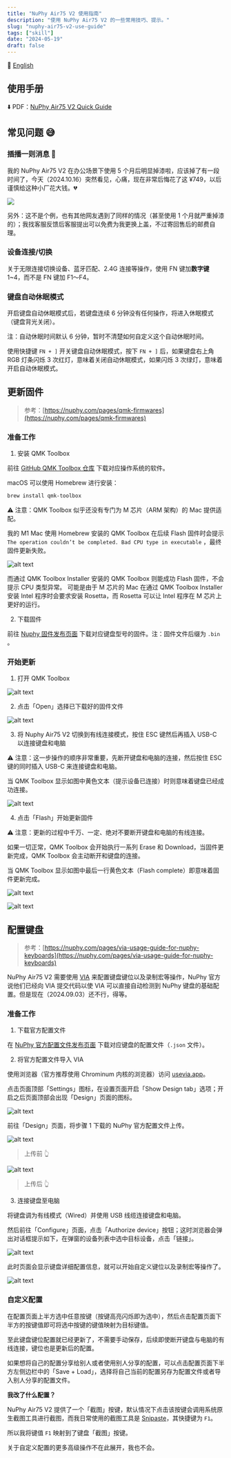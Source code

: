 ```yaml
---
title: "NuPhy Air75 V2 使用指南"
description: "使用 NuPhy Air75 V2 的一些常用技巧、提示。"
slug: "nuphy-air75-v2-use-guide"
tags: ["skill"]
date: "2024-05-19"
draft: false
---
```


🔄 [English](/p/nuphy-air75-v2-use-guide-en/)

## 使用手册

⬇️ PDF：[NuPhy Air75 V2 Quick Guide](https://cdn.shopify.com/s/files/1/0268/7297/1373/files/NuPhy_Air75_V2_Quick_Guide.pdf?v=1696498123)

## 常见问题 😅

### 插播一则消息 🚫

我的 NuPhy Air75 V2 在办公场景下使用 5 个月后明显掉漆啦，应该掉了有一段时间了，今天（2024.10.16）突然看见，心痛，现在非常后悔花了这 ¥749，以后谨慎给这种小厂花大钱。💔

![](./image-12.png)

另外：这不是个例，也有其他网友遇到了同样的情况（甚至使用 1 个月就严重掉漆的）；我找客服反馈后客服提出可以免费为我更换上盖，不过寄回售后的邮费自理。

### 设备连接/切换

关于无限连接切换设备、蓝牙匹配、2.4G 连接等操作，使用 FN 键加**数字键** 1~4，而不是 FN 键加 F1～F4。

### 键盘自动休眠模式

开启键盘自动休眠模式后，若键盘连续 6 分钟没有任何操作，将进入休眠模式（键盘背光关闭）。

注：自动休眠时间默认 6 分钟，暂时不清楚如何自定义这个自动休眠时间。

使用快捷键 `FN + ]` 开关键盘自动休眠模式，按下 `FN + ]` 后，如果键盘右上角 RGB 灯条闪烁 3 次红灯，意味着关闭自动休眠模式，如果闪烁 3 次绿灯，意味着开启自动休眠模式。

## 更新固件

> 参考：[https://nuphy.com/pages/qmk-firmwares](https://nuphy.com/pages/qmk-firmwares)

### 准备工作

1. 安装 QMK Toolbox

前往 [GitHub QMK Toolbox 仓库](https://github.com/qmk/qmk_toolbox) 下载对应操作系统的软件。

macOS 可以使用 Homebrew 进行安装：

```bash
brew install qmk-toolbox
```

⚠️ 注意：QMK Toolbox 似乎还没有专门为 M 芯片（ARM 架构）的 Mac 提供适配。

我的 M1 Mac 使用 Homebrew 安装的 QMK Toolbox 在后续 Flash 固件时会提示 `The operation couldn’t be completed. Bad CPU type in executable` ，最终固件更新失败。

![alt text](image.png)

而通过 QMK Toolbox Installer 安装的 QMK Toolbox 则能成功 Flash 固件，不会提示 CPU 类型异常。 可能是由于 M 芯片的 Mac 在通过 QMK Toolbox Installer 安装 Intel 程序时会要求安装 Rosetta，而 Rosetta 可以让 Intel 程序在 M 芯片上更好的运行。

2. 下载固件

前往 [Nuphy 固件发布页面](https://nuphy.com/pages/qmk-firmwares) 下载对应键盘型号的固件。注：固件文件后缀为 `.bin` 。

### 开始更新

1. 打开 QMK Toolbox

![alt text](image-1.png)

2. 点击「Open」选择已下载好的固件文件

![alt text](image-2.png)

3. 将 Nuphy Air75 V2 切换到有线连接模式，按住 ESC 键然后再插入 USB-C 以连接键盘和电脑

⚠️ 注意：这一步操作的顺序非常重要，先断开键盘和电脑的连接，然后按住 ESC 键的同时插入 USB-C 来连接键盘和电脑。

当 QMK Toolbox 显示如图中黄色文本（提示设备已连接）时则意味着键盘已经成功连接。

![alt text](image-3.png)

4. 点击「Flash」开始更新固件

⚠️ 注意：更新的过程中千万、一定、绝对不要断开键盘和电脑的有线连接。

如果一切正常，QMK Toolbox 会开始执行一系列 Erase 和 Download，当固件更新完成，QMK Toolbox 会主动断开和键盘的连接。

当 QMK Toolbox 显示如图中最后一行黄色文本（Flash complete）即意味着固件更新完成。

![alt text](image-4.png)

![alt text](image-5.png)

## 配置键盘

> 参考：[https://nuphy.com/pages/via-usage-guide-for-nuphy-keyboards](https://nuphy.com/pages/via-usage-guide-for-nuphy-keyboards)

NuPhy Air75 V2 需要使用 [VIA](https://github.com/the-via) 来配置键盘键位以及录制宏等操作，NuPhy 官方说他们已经向 VIA 提交代码以使 VIA 可以直接自动检测到 NuPhy 键盘的基础配置。但是现在（2024.09.03）还不行，得等。

### 准备工作

1. 下载官方配置文件

在 [NuPhy 官方配置文件发布页面](https://nuphy.com/pages/json-files-for-nuphy-keyboards) 下载对应键盘的配置文件（`.json` 文件）。

2. 将官方配置文件导入 VIA

使用浏览器（官方推荐使用 Chrominum 内核的浏览器）访问 [usevia.app](https://usevia.app/)。

点击页面顶部「Settings」图标，在设置页面开启「Show Design tab」选项；开启之后页面顶部会出现「Design」页面的图标。

![alt text](image-9.png)

前往「Design」页面，将步骤 1 下载的 NuPhy 官方配置文件上传。

![alt text](image-10.png)
> 上传前 👆

![alt text](image-11.png)
> 上传后 👆

3. 连接键盘至电脑

将键盘调为有线模式（Wired）并使用 USB 线缆连接键盘和电脑。

然后前往「Configure」页面，点击「Authorize device」按钮；这时浏览器会弹出对话框提示如下，在弹窗的设备列表中选中目标设备，点击「链接」。

![alt text](image-6.png)

此时页面会显示键盘详细配置信息，就可以开始自定义键位以及录制宏等操作了。

![alt text](image-8.png)

### 自定义配置

在配置页面上半方选中任意按键（按键高亮闪烁即为选中），然后点击配置页面下半方的按键值即可将选中按键的键值映射为目标键值。

至此键盘键位配置就已经更新了，不需要手动保存，后续即使断开键盘与电脑的有线连接，键位也是更新后的配置。

如果想将自己的配置分享给别人或者使用别人分享的配置，可以点击配置页面下半方左侧边栏中的「Save + Load」，选择将自己当前的配置另存为配置文件或者导入别人分享的配置文件。

**我改了什么配置？**

NuPhy Air75 V2 提供了一个「截图」按键，默认情况下点击该按键会调用系统原生截图工具进行截图，而我日常使用的截图工具是 [Snipaste](https://www.snipaste.com/)，其快捷键为 `F1`。

所以我将键值 `F1` 映射到了键盘「截图」按键。

关于自定义配置的更多高级操作不在此展开，我也不会。